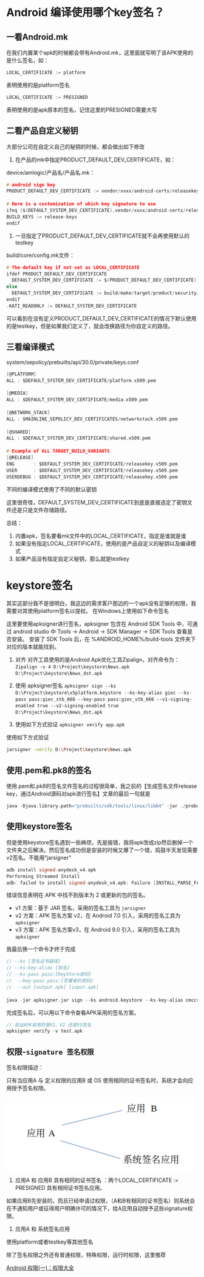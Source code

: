 # Android 编译使用哪个key签名？

## 一看Android.mk

在我们内置某个apk的时候都会带有Android.mk，这里面就写明了该APK使用的是什么签名，如：

```C
LOCAL_CERTIFICATE := platform
```

表明使用的是platform签名

```C
LOCAL_CERTIFICATE := PRESIGNED
```

表明使用的是apk原本的签名，记住这里的PRESIGNED需要大写

## 二看产品自定义秘钥

大部分公司在自定义自己的秘钥的时候，都会做出如下修改

1. 在产品的mk中指定PRODUCT_DEFAULT_DEV_CERTIFICATE，如：

device/amlogic/产品名/产品名.mk：

```C
# android sign key
PRODUCT_DEFAULT_DEV_CERTIFICATE := vendor/xxxx/android-certs/releasekey

# Here is a customization of which key signature to use
ifeq ($(DEFAULT_SYSTEM_DEV_CERTIFICATE),vendor/xxxx/android-certs/releasekey)
BUILD_KEYS := release-keys
endif
```

1. 一旦指定了PRODUCT_DEFAULT_DEV_CERTIFICATE就不会再使用默认的testkey

build/core/config.mk文件：

```C
# The default key if not set as LOCAL_CERTIFICATE
ifdef PRODUCT_DEFAULT_DEV_CERTIFICATE
  DEFAULT_SYSTEM_DEV_CERTIFICATE := $(PRODUCT_DEFAULT_DEV_CERTIFICATE)
else
  DEFAULT_SYSTEM_DEV_CERTIFICATE := build/make/target/product/security/testkey
endif
.KATI_READONLY := DEFAULT_SYSTEM_DEV_CERTIFICATE
```

可以看到在没有定义PRODUCT_DEFAULT_DEV_CERTIFICATE的情况下默认使用的是testkey，但是如果我们定义了，就会改换路径为你自定义的路径。

## 三看编译模式

system/sepolicy/prebuilts/api/30.0/private/keys.conf

```C
[@PLATFORM]
ALL : $DEFAULT_SYSTEM_DEV_CERTIFICATE/platform.x509.pem

[@MEDIA]
ALL : $DEFAULT_SYSTEM_DEV_CERTIFICATE/media.x509.pem

[@NETWORK_STACK]
ALL : $MAINLINE_SEPOLICY_DEV_CERTIFICATES/networkstack.x509.pem

[@SHARED]
ALL : $DEFAULT_SYSTEM_DEV_CERTIFICATE/shared.x509.pem

# Example of ALL TARGET_BUILD_VARIANTS
[@RELEASE]
ENG       : $DEFAULT_SYSTEM_DEV_CERTIFICATE/releasekey.x509.pem
USER      : $DEFAULT_SYSTEM_DEV_CERTIFICATE/releasekey.x509.pem
USERDEBUG : $DEFAULT_SYSTEM_DEV_CERTIFICATE/releasekey.x509.pem
```

不同的编译模式使用了不同的默认密钥

这里很奇怪，DEFAULT_SYSTEM_DEV_CERTIFICATE到底是直接选定了密钥文件还是只是文件存储路径。

总结：

1. 内置apk，签名要看mk文件中的LOCAL_CERTIFICATE，指定是谁就是谁
2. 如果没有指定LOCAL_CERTIFICATE，使用的是产品自定义的秘钥以及编译模式
3. 如果产品没有指定自定义秘钥，那么就是testkey

# keystore签名

其实这部分我不是很明白，我这边的需求客户那边的一个apk没有足够的权限，我需要对其使用platform签名以提权。
在Windows上使用如下命令签名

这里要使用apksigner进行签名，apksigner 包含在 Android SDK Tools 中，可通过 android studio 中 Tools -> Android -> SDK Manager -> SDK Tools 查看是否安装。
安装了 SDK Tools 后，在 %ANDROID_HOME%/build-tools 文件夹下对应的版本就能找到。

1. 对齐
   对齐工具使用的是Android Apk优化工具Zipalign，对齐命令为：
   `Zipalign -v 4 D:\Project\keystore\News.apk D:\Project\keystore\News_dst.apk`

2. 使用 apksigner签名
   `apksigner sign --ks D:\Project\keystore\x5platform.keystore --ks-key-alias giec --ks-pass pass:giec_stb_666 --key-pass pass:giec_stb_666 --v1-signing-enabled true --v2-signing-enabled true D:\Project\keystore\News_dst.apk`

3. 使用如下方式验证
   `apksigner verify app.apk`

使用如下方式验证
~~~bash
jarsigner -verify D:\Project\keystore\News.apk
~~~

## 使用.pem和.pk8的签名

使用.pem和.pk8的签名文件签名的过程很简单，我之前的【生成签名文件release key，通过Android源码对apk进行签名】文章的最后一句就是

```C
java -Djava.library.path="prebuilts/sdk/tools/linux/lib64" -jar ./prebuilts/sdk/tools/lib/signapk.jar ./build/make/target/product/security/platform.x509.pem ./build/make/target/product/security/platform.pk8 app.apk app_signed.apk
```

## 使用keystore签名

但是使用keystore签名遇到一些麻烦，先是报错，我将apk改成zip然后删掉一个文件夹之后解决。然后签名成功但是安装的时候又爆了一个错，捣鼓半天发现需要v2签名。不能用“jarsigner”

```C
adb install signed-anydesk_v4.apk
Performing Streamed Install
adb: failed to install signed-anydesk_v4.apk: Failure [INSTALL_PARSE_FAILED_NO_CERTIFICATES: Scanning Failed.: No signature found in package of version 2 or newer for package com.anydesk.anydeskandroid]
```

错误信息表明在 APK 中找不到版本为 2 或更新的包的签名。

- v1 方案：基于 JAR 签名，采用的签名工具为 `jarsigner`
- v2 方案：APK 签名方案 v2，在 Android 7.0 引入，采用的签名工具为 `apksigner`
- v3 方案：APK 签名方案v3，在 Android 9.0 引入，采用的签名工具为 `apksigner`

我最后换一个命令才终于完成

```C
// --ks [签名证书路径]
// --ks-key-alias [别名]
// --ks-pass pass:[KeyStore密码]
//  --key-pass pass:[签署者的密码]
//  --out [output.apk] [input.apk]

java -jar apksigner.jar sign --ks android.keystore --ks-key-alias cmccsdk --ks-pass pass:123456 --key-pass pass:123456 --out output.apk input.apk
```

完成签名后，可以用以下命令查看APK采用的签名方案。

```C
// 验证APK采用的是V1、V2 还是V3签名
apksigner verify -v test.apk
```

## 权限-`signature 签名权限 `

签名权限描述：

只有当应用A  与  定义权限的应用B  或  OS  使用相同的证书签名时，系统才会向应用授予签名权限。

![img](安卓的签名和权限.assets/17271451485001.png)

1. 应用A 和 应用B  具有相同的证书签名 ：两个LOCAL_CERTIFICATE := PRESIGNED 具有相同证书签名应用。

如果应用B先安装的，而且已经申请过权限，（A和B有相同的证书签名）则系统会在不通知用户或征得用户明确许可的情况下，给A应用自动授予这些signature权限。

1. 应用A 和 系统签名应用 

使用platform或者testkey等其他签名

除了签名权限之外还有普通权限，特殊权限，运行时权限，这里推荐

[Android 权限(一)：权限大全](https://blog.csdn.net/u012514113/article/details/128865859)